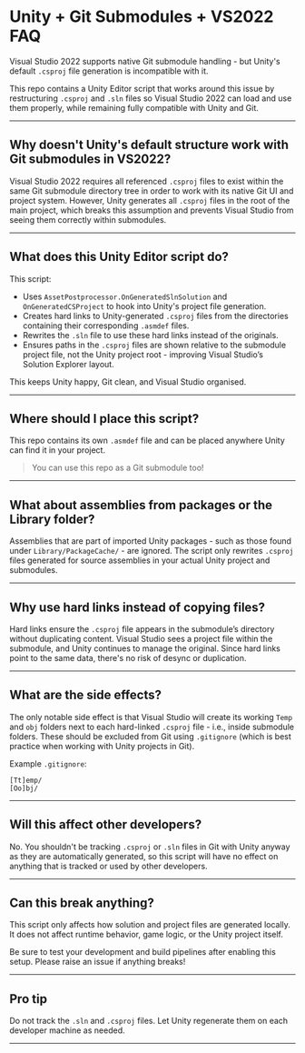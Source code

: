 #  Unity + Git Submodules + VS2022 FAQ

Visual Studio 2022 supports native Git submodule handling - but Unity's default `.csproj` file generation is incompatible with it.

This repo contains a Unity Editor script that works around this issue by restructuring `.csproj` and `.sln` files so Visual Studio 2022 can load and use them properly, while remaining fully compatible with Unity and Git.



---

## Why doesn't Unity's default structure work with Git submodules in VS2022?

Visual Studio 2022 requires all referenced `.csproj` files to exist within the same Git submodule directory tree in order to work with its native Git UI and project system. However, Unity generates all `.csproj` files in the root of the main project, which breaks this assumption and prevents Visual Studio from seeing them correctly within submodules.

---

## What does this Unity Editor script do?

This script:

- Uses `AssetPostprocessor.OnGeneratedSlnSolution` and `OnGeneratedCSProject` to hook into Unity's project file generation.
- Creates hard links to Unity-generated `.csproj` files from the directories containing their corresponding `.asmdef` files.
- Rewrites the `.sln` file to use these hard links instead of the originals.
- Ensures paths in the `.csproj` files are shown relative to the submodule project file, not the Unity project root - improving Visual Studio’s Solution Explorer layout.

This keeps Unity happy, Git clean, and Visual Studio organised.

---

## Where should I place this script?
This repo contains its own `.asmdef` file and can be placed anywhere Unity can find it in your project.

> You can use this repo as a Git submodule too!

---

## What about assemblies from packages or the Library folder?

Assemblies that are part of imported Unity packages - such as those found under `Library/PackageCache/` - are ignored. The script only rewrites `.csproj` files generated for source assemblies in your actual Unity project and submodules.

---

## Why use hard links instead of copying files?

Hard links ensure the `.csproj` file appears in the submodule’s directory without duplicating content. Visual Studio sees a project file within the submodule, and Unity continues to manage the original. Since hard links point to the same data, there's no risk of desync or duplication.

---

## What are the side effects?

The only notable side effect is that Visual Studio will create its working `Temp` and `obj` folders next to each hard-linked `.csproj` file - i.e., inside submodule folders. These should be excluded from Git using `.gitignore` (which is best practice when working with Unity projects in Git).

Example `.gitignore`:
```
[Tt]emp/
[Oo]bj/
```

---

##  Will this affect other developers?

No.  You shouldn't be tracking `.csproj` or `.sln` files in Git with Unity anyway as they are automatically generated, so this script will have no effect on anything that is tracked or used by other developers.

---

##  Can this break anything?

This script only affects how solution and project files are generated locally. It does not affect runtime behavior, game logic, or the Unity project itself.

Be sure to test your development and build pipelines after enabling this setup.  Please raise an issue if anything breaks!

---

##  Pro tip

Do not track the `.sln` and `.csproj` files. Let Unity regenerate them on each developer machine as needed.

---
